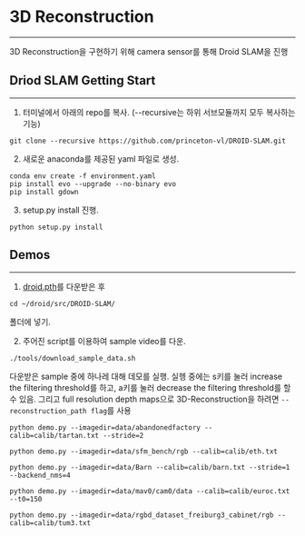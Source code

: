 # 3D Reconstruction

*****

3D Reconstruction을 구현하기 위해 camera sensor를 통해 Droid SLAM을 진행

## Driod SLAM Getting Start

*****

1. 터미널에서 아래의 repo를 복사. (--recursive는 하위 서브모듈까지 모두 복사하는 기능) 

```
git clone --recursive https://github.com/princeton-vl/DROID-SLAM.git
```

2. 새로운 anaconda를 제공된 yaml 파일로 생성.

```
conda env create -f environment.yaml
pip install evo --upgrade --no-binary evo
pip install gdown
```

3. setup.py install 진행.

```
python setup.py install
```

## Demos

*****

1. [droid.pth](https://drive.google.com/file/d/1PpqVt1H4maBa_GbPJp4NwxRsd9jk-elh/view?pli=1)를 다운받은 후
```
cd ~/droid/src/DROID-SLAM/
```
폴더에 넣기.

2. 주어진 script를 이용하여 sample video를 다운.

```
./tools/download_sample_data.sh
```

다운받은 sample 중에 하나레 대해 데모를 실행. 실헹 중에는 s키를 눌러 increase the filtering threshold를 하고, a키를 눌러 decrease the filtering threshold를 할 수 있음. 그리고 full resolution depth maps으로 3D-Reconstruction을 하려면 ```--reconstruction_path flag```를 사용

```
python demo.py --imagedir=data/abandonedfactory --calib=calib/tartan.txt --stride=2
```

```
python demo.py --imagedir=data/sfm_bench/rgb --calib=calib/eth.txt
```

```
python demo.py --imagedir=data/Barn --calib=calib/barn.txt --stride=1 --backend_nms=4
```

```
python demo.py --imagedir=data/mav0/cam0/data --calib=calib/euroc.txt --t0=150
```

```
python demo.py --imagedir=data/rgbd_dataset_freiburg3_cabinet/rgb --calib=calib/tum3.txt
```
